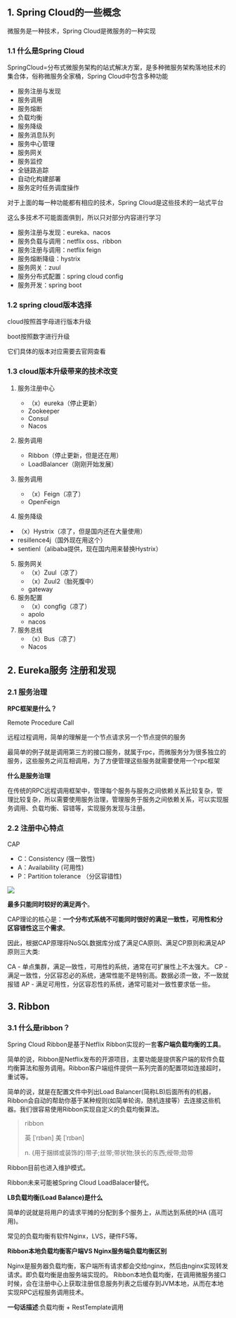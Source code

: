 ## 1. Spring Cloud的一些概念

微服务是一种技术，Spring Cloud是微服务的一种实现

### 1.1 什么是Spring Cloud

SpringCloud=分布式微服务架构的站式解决方案，是多种微服务架构落地技术的集合体，俗称微服务全家桶，Spring Cloud中包含多种功能

- 服务注册与发现
- 服务调用
- 服务熔断
- 负载均衡
- 服务降级
- 服务消息队列
- 服务中心管理
- 服务网关 
- 服务监控
- 全链路追踪
- 自动化构建部署
- 服务定时任务调度操作

对于上面的每一种功能都有相应的技术，Spring Cloud是这些技术的一站式平台

这么多技术不可能面面俱到，所以只对部分内容进行学习

- 服务注册与发现：eureka、nacos
- 服务负载与调用：netflix oss、ribbon
- 服务注册与调用：netflix feign
- 服务熔断降级：hystrix
- 服务网关：zuul
- 服务分布式配置：spring cloud config
- 服务开发：spring boot

### 1.2 spring cloud版本选择

cloud按照首字母进行版本升级

boot按照数字进行升级

它们具体的版本对应需要去官网查看

### 1.3 cloud版本升级带来的技术改变

1. 服务注册中心
   - （x）eureka（停止更新）
   - Zookeeper
   - Consul
   - Nacos
2. 服务调用
   - Ribbon（停止更新，但是还在用）
   - LoadBalancer（刚刚开始发展）

3. 服务调用
   - （x）Feign（凉了）
   - OpenFeign
4.  服务降级
   - （x）Hystrix（凉了，但是国内还在大量使用）
   - resillence4j（国外现在用这个）
   - sentienl（alibaba提供，现在国内用来替换Hystrix）
5. 服务网关
   - （x）Zuul（凉了）
   - （x）Zuul2（胎死腹中）
   - gateway
6. 服务配置
   - （x）congfig（凉了）
   - apolo
   - nacos
7. 服务总线
   - （x）Bus（凉了）
   - Nacos

## 2. Eureka服务 注册和发现

### 2.1 服务治理

**RPC框架是什么？**

Remote Procedure Call

远程过程调用，简单的理解是一个节点请求另一个节点提供的服务

最简单的例子就是调用第三方的接口服务，就属于rpc，而微服务分为很多独立的服务，这些服务之间互相调用，为了方便管理这些服务就需要使用一个rpc框架

**什么是服务治理**

在传统的RPC远程调用框架中，管理每个服务与服务之间依赖关系比较复杂，管理比较复杂，所以需要使用服务治理，管理服务于服务之间依赖关系，可以实现服务调用、负载均衡、容错等，实现服务发现与注册。

### 2.2 注册中心特点

CAP

- C：Consistency (强一致性)
- A：Availability (可用性)
- P：Partition tolerance （分区容错性)

![](https://img-blog.csdnimg.cn/img_convert/b41e0791c9652955dd3a2bc9d2d60983.png)

**最多只能同时较好的满足两个**。

CAP理论的核心是：**一个分布式系统不可能同时很好的满足一致性，可用性和分区容错性这三个需求**。

因此，根据CAP原理将NoSQL数据库分成了满足CA原则、满足CP原则和满足AP原则三大类:

CA - 单点集群，满足—致性，可用性的系统，通常在可扩展性上不太强大。
CP - 满足一致性，分区容忍必的系统，通常性能不是特别高。数据必须一致，不一致就报错
AP - 满足可用性，分区容忍性的系统，通常可能对一致性要求低一些。

## 3. Ribbon

### 3.1 什么是ribbon？

Spring Cloud Ribbon是基于Netflix Ribbon实现的一套**客户端负载均衡的工具**。

简单的说，Ribbon是Netflix发布的开源项目，主要功能是提供客户端的软件负载均衡算法和服务调用。Ribbon客户端组件提供一系列完善的配置项如连接超时，重试等。

简单的说，就是在配置文件中列出Load Balancer(简称LB)后面所有的机器，Ribbon会自动的帮助你基于某种规则(如简单轮询，随机连接等）去连接这些机器。我们很容易使用Ribbon实现自定义的负载均衡算法。

> ribbon
>
> 英 [ˈrɪbən] 美 [ˈrɪbən]
>
> n. (用于捆绑或装饰的)带子;丝带;带状物;狭长的东西;绶带;勋带

Ribbon目前也进入维护模式。

Ribbon未来可能被Spring Cloud LoadBalacer替代。

**LB负载均衡(Load Balance)是什么**

简单的说就是将用户的请求平摊的分配到多个服务上，从而达到系统的HA (高可用)。

常见的负载均衡有软件Nginx，LVS，硬件F5等。

**Ribbon本地负载均衡客户端VS Nginx服务端负载均衡区别**

Nginx是服务器负载均衡，客户端所有请求都会交给nginx，然后由nginx实现转发请求。即负载均衡是由服务端实现的。
Ribbon本地负载均衡，在调用微服务接口时候，会在注册中心上获取注册信息服务列表之后缓存到JVM本地，从而在本地实现RPC远程服务调用技术。

**一句话描述**:负载均衡 + RestTemplate调用